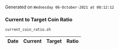 Generated on `Wednesday 06-October-2021 at 08:12:12`

### Current to Target Coin Ratio
`current_coin_ratio.sh`

Date|Current|Target|Ratio
---|---|---|---
